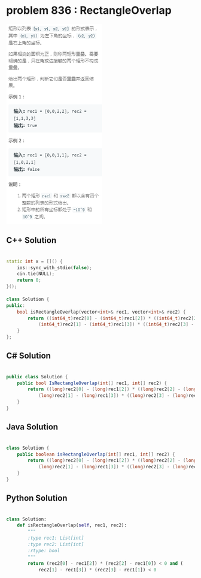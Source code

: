 
# problem 836 : RectangleOverlap

<img src="https://github.com/Peefy/PeefyLeetCode/blob/master/doc/801-900/836.RectangleOverlap/problem.png"/>

## C++ Solution

```c++

static int x = []() {
    ios::sync_with_stdio(false); 
    cin.tie(NULL);              
    return 0;
}();

class Solution {
public:
    bool isRectangleOverlap(vector<int>& rec1, vector<int>& rec2) {
        return ((int64_t)rec2[0] - (int64_t)rec1[2]) * ((int64_t)rec2[2] - (int64_t)rec1[0]) < 0 && (
            (int64_t)rec2[1] - (int64_t)rec1[3]) * ((int64_t)rec2[3] - (int64_t)rec1[1]) < 0;   
    }
};

```

## C# Solution

```csharp

public class Solution {
    public bool IsRectangleOverlap(int[] rec1, int[] rec2) {
        return ((long)rec2[0] - (long)rec1[2]) * ((long)rec2[2] - (long)rec1[0]) < 0 && (
            (long)rec2[1] - (long)rec1[3]) * ((long)rec2[3] - (long)rec1[1]) < 0;    
    }
}

```

## Java Solution

```java

class Solution {
    public boolean isRectangleOverlap(int[] rec1, int[] rec2) {
        return ((long)rec2[0] - (long)rec1[2]) * ((long)rec2[2] - (long)rec1[0]) < 0 && (
            (long)rec2[1] - (long)rec1[3]) * ((long)rec2[3] - (long)rec1[1]) < 0;    
    }
}

```

## Python Solution

```python

class Solution:
    def isRectangleOverlap(self, rec1, rec2):
        """
        :type rec1: List[int]
        :type rec2: List[int]
        :rtype: bool
        """
        return (rec2[0] - rec1[2]) * (rec2[2] - rec1[0]) < 0 and (
            rec2[1] - rec1[3]) * (rec2[3] - rec1[1]) < 0    

```





